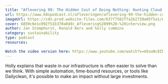 ```yaml
---
title: "Aflevering 99: The Hidden Cost of Doing Nothing: Hunting Cloud Zombies | De Nederlandse Kubernetes Podcast"
url: https://www.k8spodcast.nl/afleveringen/aflevering-99-the-hidden-cost-of-doing-nothing-hunting-cloud-zombies
imageUrl: https://cdn.prod.website-files.com/637f7582f7a2b2720a05f5a1/6859c6e1c092f51b370a049c_Aflevering%2099%20-%20interview.png
cover: 6859c6e1c092f51b370a049c_Aflevering%2099%20-%20interview.png
author: Jan Stomphorst, Ronald Kers and holly cummins
category: sustainability
type: podcast
resources:

Watch the video version here: https://www.youtube.com/watch?v=m5ouNc8IN1I”
---
```


Holly explains that waste in our infrastructure is often easier to solve than we think. With simple automation,
time-bound resources, or tools like Dailyclean, it's possible to make an impact without large investments.
